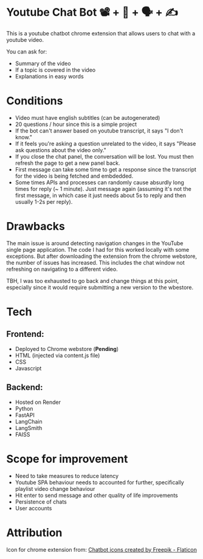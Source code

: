 # Youtube Chat Bot 📽️ + 🤖 + 🗣️ + ✍️
This is a youtube chatbot chrome extension that allows users to chat with a youtube video.

You can ask for:
* Summary of the video
* If a topic is covered in the video
* Explanations in easy words

# Conditions
* Video must have english subtitles (can be autogenerated)
* 20 questions / hour since this is a simple project
* If the bot can't answer based on youtube transcript, it says "I don't know."
* If it feels you're asking a question unrelated to the video, it says "Please ask questions about the video only."
* If you close the chat panel, the conversation will be lost. You must then refresh the page to get a new panel back.
* First message can take some time to get a response since the transcript for the video is being fetched and embdedded.
* Some times APIs and processes can randomly cause absurdly long times for reply (~ 1 minute). Just message again (assuming it's not the first message, in which case it just needs about 5s to reply and then usually 1-2s per reply).

# Drawbacks
The main issue is around detecting navigation changes in the YouTube single page application. The code I had for this worked locally with some exceptions. But after downloading the extension from the chrome webstore, the number of issues has increased. This includes the chat window not refreshing on navigating to a different video. 

TBH, I was too exhausted to go back and change things at this point, especially since it would require submitting a new version to the wbestore.

# Tech

## Frontend:
* Deployed to Chrome webstore (**Pending**)
* HTML (injected via content.js file)
* CSS
* Javascript

## Backend:
* Hosted on Render
* Python
* FastAPI
* LangChain
* LangSmith
* FAISS

# Scope for improvement
* Need to take measures to reduce latency
* Youtube SPA behaviour needs to accounted for further, specifically playlist video change behaviour
* Hit enter to send message and other quality of life improvements
* Persistence of chats
* User accounts

# Attribution
Icon for chrome extension from: <a href="https://www.flaticon.com/free-icons/chatbot" title="chatbot icons">Chatbot icons created by Freepik - Flaticon</a>




